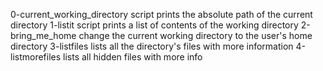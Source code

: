 0-current_working_directory script prints the absolute path of the current directory
1-listit script prints a list of contents of the working directory
2-bring_me_home change the current working directory to the user's home directory
3-listfiles lists all the directory's files with more information
4-listmorefiles lists all hidden files with more info

